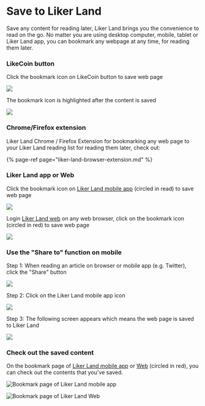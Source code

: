 # Save to Liker Land

Save any content for reading later, Liker Land brings you the convenience to read on the go. No matter you are using desktop computer, mobile, tablet or Liker Land app, you can bookmark any webpage at any time, for reading them later.

### LikeCoin button

Click the bookmark icon on LikeCoin button to save web page 

![](https://gblobscdn.gitbook.com/assets%2F-LL4mdaVjNgL6A1--PV0%2F-MEzlcNlvHVFcqOGC6i-%2F-MEzmfs1y2Bu6aSNXtOt%2Flikecoin-button-save-later-1.png?alt=media&token=a0c2a48f-e16e-4593-a31e-51d7a88c1775)

The bookmark icon is highlighted after the content is saved

![](https://gblobscdn.gitbook.com/assets%2F-LL4mdaVjNgL6A1--PV0%2F-MEzlcNlvHVFcqOGC6i-%2F-MEzn2lmYkFkrfjLxUFp%2Flikecoin-button-save-later-2.png?alt=media&token=f540cd5e-a96c-456f-8c1f-9eda5ff8563a)

### Chrome/Firefox extension <a id="shi-yong-chromefirefox-cha-jian-shou-cang-wang-ye"></a>

Liker Land Chrome / Firefox Extension for bookmarking any web page to your Liker Land reading list for reading them later, check out:

{% page-ref page="liker-land-browser-extension.md" %}

### Liker Land app or Web <a id="zai-liker-land-shou-ji-ying-yong-cheng-shi-huo-liker-land-wang-ye-ban-shou-cang-wang-ye"></a>

Click the bookmark icon on [Liker Land mobile app](https://docs.like.co/user-guide/liker-land/discovering-contents) \(circled in read\) to save web page

![](https://gblobscdn.gitbook.com/assets%2F-LL4mdaVjNgL6A1--PV0%2F-MF-OVYpFPbRnoWiNRda%2F-MF-STG0KhQlR5KB3n_S%2Flikecoin-button-save-later-5.png?alt=media&token=44c8167f-2357-4bb7-bcb5-3e7600ed262c)

Login [Liker Land web](https://docs.like.co/user-guide/liker-land/liker-land-web) on any web browser, click on the bookmark icon \(circled in red\) to save web page

![](https://gblobscdn.gitbook.com/assets%2F-LL4mdaVjNgL6A1--PV0%2F-MF-TwUtuaY5M6AifFj5%2F-MF-WSebrDn8cio9G2i2%2Flikecoin-button-save-later-3.png?alt=media&token=9349477b-d3be-4365-9741-cf4421e28573)

### Use the "Share to" function on mobile

Step 1: When reading an article on browser or mobile app \(e.g. Twitter\), click the "Share" button

![](https://gblobscdn.gitbook.com/assets%2F-LL4mdaVjNgL6A1--PV0%2F-MF-k0N8KQO1RK3mjec0%2F-MF-n53DS3rtisxWw5HN%2Flikecoin-button-save-later-6.png?alt=media&token=93a0a381-1837-425b-8877-f2a8eef2a694)

Step 2: Click on the Liker Land mobile app icon

![](https://gblobscdn.gitbook.com/assets%2F-LL4mdaVjNgL6A1--PV0%2F-MF-k0N8KQO1RK3mjec0%2F-MF-nBS9AEUzIBmkOgL2%2Flikecoin-button-save-later-7.png?alt=media&token=9a88e7d5-ec9a-4350-b4a0-12133e47a35d)

Step 3: The following screen appears which means the web page is saved to Liker Land

![](https://gblobscdn.gitbook.com/assets%2F-LL4mdaVjNgL6A1--PV0%2F-MF-k0N8KQO1RK3mjec0%2F-MF-nKi0-4O7XXTIOb2l%2Flikecoin-button-save-later-8.png?alt=media&token=2bcb27be-8642-48d8-818b-89363e7488a0)

### Check out the saved content <a id="cha-kan-yi-shou-cang-nei-rong"></a>

On the bookmark page of [Liker Land mobile app](https://docs.like.co/user-guide/liker-land/discovering-contents) or [Web](https://docs.like.co/user-guide/liker-land/liker-land-web) \(circled in red\), you can check out the contents that you've saved.

![Bookmark page of Liker Land mobile app](https://gblobscdn.gitbook.com/assets%2F-LL4mdaVjNgL6A1--PV0%2F-MA_vSa1iGM7QZFeEfyS%2F-MA_xM0d5g8YL2MOZM5_%2FIMG_0816.jpg?alt=media&token=064d6f01-f6c7-41ff-9c49-f39f261a5457)

![Bookmark page of Liker Land Web](https://gblobscdn.gitbook.com/assets%2F-LL4mdaVjNgL6A1--PV0%2F-MF-TwUtuaY5M6AifFj5%2F-MF-X98GpBX55N_XFdc9%2Flikecoin-button-save-later-4.png?alt=media&token=73c32c4b-97b8-4663-96a2-73e8fb38bb64)


